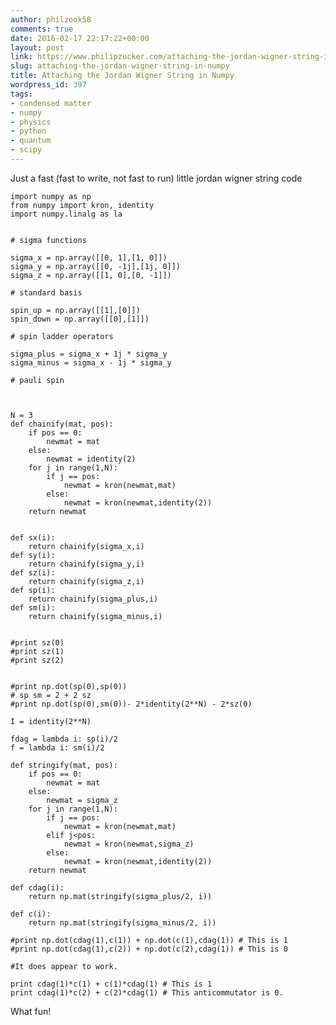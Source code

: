 ```yaml
---
author: philzook58
comments: true
date: 2016-02-17 22:17:22+00:00
layout: post
link: https://www.philipzucker.com/attaching-the-jordan-wigner-string-in-numpy/
slug: attaching-the-jordan-wigner-string-in-numpy
title: Attaching the Jordan Wigner String in Numpy
wordpress_id: 397
tags:
- condensed matter
- numpy
- physics
- python
- quantum
- scipy
---
```


Just a fast (fast to write, not fast to run) little jordan wigner string code

    
    import numpy as np
    from numpy import kron, identity
    import numpy.linalg as la
    
    
    # sigma functions
    
    sigma_x = np.array([[0, 1],[1, 0]])
    sigma_y = np.array([[0, -1j],[1j, 0]])
    sigma_z = np.array([[1, 0],[0, -1]])
    
    # standard basis
    
    spin_up = np.array([[1],[0]])
    spin_down = np.array([[0],[1]])
    
    # spin ladder operators
    
    sigma_plus = sigma_x + 1j * sigma_y
    sigma_minus = sigma_x - 1j * sigma_y
    
    # pauli spin
    
    
    
    N = 3
    def chainify(mat, pos):
        if pos == 0:
            newmat = mat
        else:
            newmat = identity(2)
        for j in range(1,N):
            if j == pos:
                newmat = kron(newmat,mat)
            else:
                newmat = kron(newmat,identity(2))
        return newmat
    
    
    def sx(i):
        return chainify(sigma_x,i)
    def sy(i):
        return chainify(sigma_y,i)
    def sz(i):
        return chainify(sigma_z,i)
    def sp(i):
        return chainify(sigma_plus,i)
    def sm(i):
        return chainify(sigma_minus,i)
    
    
    #print sz(0)
    #print sz(1)
    #print sz(2)
    
    
    #print np.dot(sp(0),sp(0))
    # sp sm = 2 + 2 sz
    #print np.dot(sp(0),sm(0))- 2*identity(2**N) - 2*sz(0)
    
    I = identity(2**N)
    
    fdag = lambda i: sp(i)/2
    f = lambda i: sm(i)/2
    
    def stringify(mat, pos):
        if pos == 0:
            newmat = mat
        else:
            newmat = sigma_z
        for j in range(1,N):
            if j == pos:
                newmat = kron(newmat,mat)
            elif j<pos:
                newmat = kron(newmat,sigma_z)
            else:
                newmat = kron(newmat,identity(2))
        return newmat
    
    def cdag(i):
        return np.mat(stringify(sigma_plus/2, i))
    
    def c(i):
        return np.mat(stringify(sigma_minus/2, i))
    
    #print np.dot(cdag(1),c(1)) + np.dot(c(1),cdag(1)) # This is 1
    #print np.dot(cdag(1),c(2)) + np.dot(c(2),cdag(1)) # This is 0
    
    #It does appear to work.
    
    print cdag(1)*c(1) + c(1)*cdag(1) # This is 1
    print cdag(1)*c(2) + c(2)*cdag(1) # This anticommutator is 0.
    


What fun!
